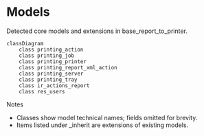 # Models

Detected core models and extensions in base_report_to_printer.

```mermaid
classDiagram
    class printing_action
    class printing_job
    class printing_printer
    class printing_report_xml_action
    class printing_server
    class printing_tray
    class ir_actions_report
    class res_users
```

Notes
- Classes show model technical names; fields omitted for brevity.
- Items listed under _inherit are extensions of existing models.
